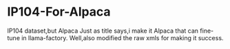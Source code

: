 # IP104-For-Alpaca
IP104 dataset,but Alpaca
Just as title says,i make it Alpaca that can fine-tune in llama-factory.
Well,also modified the raw xmls for making it success.
